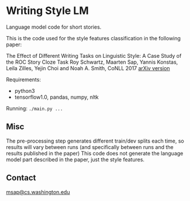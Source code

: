 # Writing Style LM
Language model code for short stories.

This is the code used for the style features classification in the following paper:

The Effect of Different Writing Tasks on Linguistic Style: A Case Study of the ROC Story Cloze Task 
Roy Schwartz, Maarten Sap, Yannis Konstas, Leila Zilles, Yejin Choi and Noah A. Smith, CoNLL 2017
[arXiv version](https://arxiv.org/abs/1702.01841)

Requirements:
- python3
- tensorflow1.0, pandas, numpy, nltk

Running:
`./main.py ...`

## Misc
The pre-processing step generates different train/dev splits each time, so results will vary between runs (and specifically between runs and the results published in the paper)
This code does not generate the language model part described in the paper, just the style features.

## Contact
msap@cs.washington.edu
